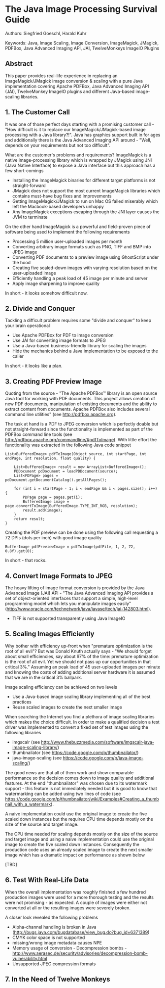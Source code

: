 # The Java Image Processing Survival Guide

Authors: Siegfried Goeschl, Harald Kuhr

Keywords: Java, Image Scaling, Image Conversion, ImageMagick, JMagick, PDFBox, Java Advanced Imaging API, JAI, TwelveMonkeys ImageIO Plugins

## Abstract

This paper provides real-life experience in replacing an ImageMagick/JMagick image conversion & scaling with a pure Java implementation covering Apache PDFBox, Java Advanced Imaging API (JAI), TwelveMonkey ImageIO plugins and different Java-based image-scaling libraries. 

## 1. The Customer Call

It was one of those perfect days starting with a promising customer call - "How difficult is it to replace our ImageMagick/JMagick-based image processing with a Java library?!". Java has graphics support built in for ages and additionally there is the Java Advanced Imaging API around - "Well, depends on your requirements but not too difficult". 

What are the customer's problems and requirements? ImageMagick is a native image-processing library which is wrapped by JMagick using JNI (Java Native Interface) to expose a Java interface but this approach has a few short-comings

* Installing the ImageMagick binaries for different target platforms is not straight-forward
* JMagick does not support the most current ImageMagick libraries which contains must-have bug fixes and improvements
* Getting ImageMagick/JMagick to run on Mac OS failed miserably which left the Macbook-based developers unhappy
* Any ImageMagick exceptions escaping through the JNI layer causes the JVM to terminate

On the other hand ImageMagick is a powerful and field-proven piece of software being used to implement the following requirements

* Processing 5 million user-uploaded images per month
* Converting arbitrary image formats such as PNG, TIFF and BMP into JPEG image
* Converting PDF documents to a preview image using GhostScript under the hood
* Creating five scaled-down images with varying resolution based on the user-uploaded image
* Efficiently handling a peak load of 45 image per minute and server
* Apply image sharpening to improve quality

In short - it looks somehow difficult now.

## 2. Divide and Conquer

Tackling a difficult problem requires some "divide and conquer" to keep your brain operational

* Use Apache PDFBox for PDF to image conversion
* Use JAI for converting image formats to JPEG
* Use a Java-based business-friendly library for scaling the images
* Hide the mechanics behind a Java implementation to be exposed to the caller

In short - it looks like a plan.

## 3. Creating PDF Preview Image

Quoting from the source - "The Apache PDFBox™ library is an open source Java tool for working with PDF documents. This project allows creation of new PDF documents, manipulation of existing documents and the ability to extract content from documents. Apache PDFBox also includes several command line utilities" (see http://pdfbox.apache.org).

The task at hand is a PDF to JPEG conversion which is perfectly doable but not straight-forward since the functionality is implemented as part of the PDFBox command line tools (see http://pdfbox.apache.org/commandline/#pdfToImage). With little effort the functionality was extracted in the following Java code snippet

```
List<BufferedImage> pdfToImage(Object source, int startPage, int endPage, int resolution, float quality) {

    List<BufferedImage> result = new ArrayList<BufferedImage>();
    PDDocument pdDocument = loadPDDocument(source);
    List<PDPage> pages = pdDocument.getDocumentCatalog().getAllPages();

    for (int i = startPage - 1; i < endPage && i < pages.size(); i++) {
        PDPage page = pages.get(i);
        BufferedImage image = page.convertToImage(BufferedImage.TYPE_INT_RGB, resolution);
        result.add(image);
    }
    return result;
}
```

Creating the PDF preview can be done using the following call requesting a 72 DPIs (dots per inch) with good image quality 

```
BufferImage pdfPreviewImage = pdfToImage(pdfFile, 1, 2, 72, 0.8f).get(0);
```

In short - that rocks.

## 4. Convert Image Formats to JPEG

The heavy lifting of image format conversion is provided by the Java Advanced Image (JAI) API - "The Java Advanced Imaging API provides a set of object-oriented interfaces that support a simple, high-level programming model which lets you manipulate images easily" (http://www.oracle.com/technetwork/java/javase/tech/jai-142803.html).

* TIFF is not supported transparently using Java ImageIO

## 5. Scaling Images Efficiently

Why bother with efficiency up-front when "premature optimization is the root of all evil"? But was Donald Knuth actually says - "We should forget about small efficiencies, say about 97% of the time: premature optimization is the root of all evil. Yet we should not pass up our opportunities in that critical 3%." Assuming an peak load of 45 user-uploaded images per minute and knowing the costs of adding additional server hardware it is assumed that we are in the critical 3% ballpark.

Image scaling efficiency can be achieved on two levels

* Use a Java-based image scaling library implementing all of the best practices
* Reuse scaled images to create the next smaller image

When searching the Internet you find a plethora of image scaling libraries which makes the choice difficult. In order to make a qualified decision a test driver was implemented to convert a fixed set of test images using the following libraries

* imgscalr (see http://www.thebuzzmedia.com/software/imgscalr-java-image-scaling-library/)
* thumbnailator (see https://code.google.com/p/thumbnailator/) 
* java-image-scaling (see https://code.google.com/p/java-image-scaling/)

The good news are that all of them work and show comparable performance so the decision comes down to image quality and additional features. At the end "thumbnailator" was chosen due to its watermark support - this feature is not immediately needed but it is good to know that watermarking can be added using two lines of code (see https://code.google.com/p/thumbnailator/wiki/Examples#Creating_a_thumbnail_with_a_watermark).

A naive implementation could use the original image to create the five scaled down instances but the requires CPU time depends mostly on the size of the source and target image.

The CPU time needed for scaling depends mostly on the size of the source and target image and using a naive implementation could use the original image to create the five scaled down instances. Consequently the production code uses an already scaled image to create the next smaller image which has a dramatic impact on performance as shown below

[TBD]

## 6. Test With Real-Life Data

When the overall implementation was roughly finished a few hundred production images were used for a more thorough testing and the results were not promising - as expected. A couple of images were either not converted at all or the resulting images were severely broken.

A closer look revealed the following problems

* Alpha-channel handling is broken in Java (http://bugs.java.com/bugdatabase/view_bug.do?bug_id=6371389)
* CMYK color space is not supported
* missing/wrong image metadata causes NPE
* Memory usage of conversion - Decompression bombs - http://www.aerasec.de/security/advisories/decompression-bomb-vulnerability.html
* Unsupported JPEG compression formats

## 7. In the Need of Twelve Monkeys





